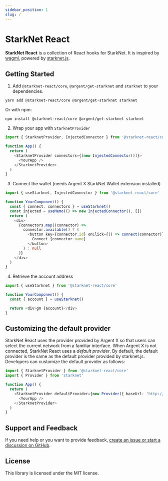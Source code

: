 ```yaml
---
sidebar_position: 1
slug: /
---
```


# StarkNet React

**StarkNet React** is a collection of React hooks for StarkNet. It is inspired by
[wagmi](https://github.com/tmm/wagmi), powered by [starknet.js](https://github.com/0xs34n/starknet.js).

## Getting Started

1. Add `@starknet-react/core`, `@argent/get-starknet` and `starknet` to your dependencies.

```
yarn add @starknet-react/core @argent/get-starknet starknet
```

Or with npm:

```
npm install @starknet-react/core @argent/get-starknet starknet
```

2. Wrap your app with `StarknetProvider`

```typescript
import { StarknetProvider, InjectedConnector } from '@starknet-react/core'

function App() {
  return (
    <StarknetProvider connectors={[new InjectedConnector()]}>
      <YourApp />
    </StarknetProvider>
  )
}
```

3. Connect the wallet (needs Argent X StarkNet Wallet extension installed)

```typescript
import { useStarknet, InjectedConnector } from '@starknet-react/core'

function YourComponent() {
  const { connect, connectors } = useStarknet()
  const injected = useMemo(() => new InjectedConnector(), [])
  return (
    <div>
      {connectors.map((connector) =>
        connector.available() ? (
          <button key={connector.id} onClick={() => connect(connector)}>
            Connect {connector.name}
          </button>
        ) : null
      )}
    </div>
  )
}
```

4. Retrieve the account address

```typescript
import { useStarknet } from '@starknet-react/core'

function YourComponent() {
  const { account } = useStarknet()

  return <div>gm {account}</div>
}
```

## Customizing the default provider

StarkNet React uses the provider provided by Argent X so that users can select
the current network from a familiar interface. When Argent X is not connected,
StarkNet React uses a _default provider_. By default, the default provider is
the same as the default provider provided by starknet.js. Developers can customize
the default provider as follows:

```typescript
import { StarknetProvider } from '@starknet-react/core'
import { Provider } from 'starknet'

function App() {
  return (
    <StarknetProvider defaultProvider={new Provider({ baseUrl: 'http://localhost:500' })}>
      <YourApp />
    </StarknetProvider>
  )
}
```

## Support and Feedback

If you need help or you want to provide feedback, [create an issue or start a discussion
on GitHub](https://github.com/auclantis/starknet-react).

## License

This library is licensed under the MIT license.
